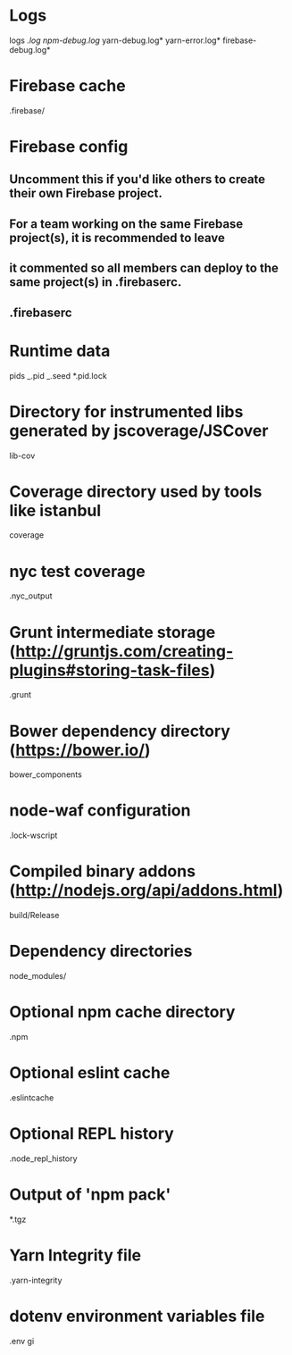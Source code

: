 # Logs

logs
_.log
npm-debug.log_
yarn-debug.log*
yarn-error.log*
firebase-debug.log\*

# Firebase cache

.firebase/

# Firebase config

## Uncomment this if you'd like others to create their own Firebase project.

## For a team working on the same Firebase project(s), it is recommended to leave

## it commented so all members can deploy to the same project(s) in .firebaserc.

## .firebaserc

# Runtime data

pids
_.pid
_.seed
\*.pid.lock

# Directory for instrumented libs generated by jscoverage/JSCover

lib-cov

# Coverage directory used by tools like istanbul

coverage

# nyc test coverage

.nyc_output

# Grunt intermediate storage (http://gruntjs.com/creating-plugins#storing-task-files)

.grunt

# Bower dependency directory (https://bower.io/)

bower_components

# node-waf configuration

.lock-wscript

# Compiled binary addons (http://nodejs.org/api/addons.html)

build/Release

# Dependency directories

node_modules/

# Optional npm cache directory

.npm

# Optional eslint cache

.eslintcache

# Optional REPL history

.node_repl_history

# Output of 'npm pack'

\*.tgz

# Yarn Integrity file

.yarn-integrity

# dotenv environment variables file

.env
gi
